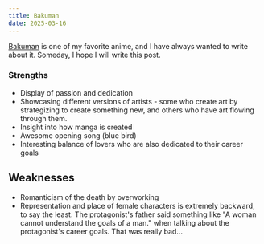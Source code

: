 ```yaml
---
title: Bakuman
date: 2025-03-16
---
```

[Bakuman](https://en.wikipedia.org/wiki/Bakuman) is one of my favorite anime, and I have always wanted to write about it. Someday, I hope I will write this post.

### Strengths

- Display of passion and dedication
- Showcasing different versions of artists - some who create art by strategizing to create something new, and others who have art flowing through them.
- Insight into how manga is created
- Awesome opening song (blue bird)
- Interesting balance of lovers who are also dedicated to their career goals

## Weaknesses

- Romanticism of the death by overworking
- Representation and place of female characters is extremely backward, to say the least. The protagonist's father said something like "A woman cannot understand the goals of a man." when talking about the protagonist's career goals. That was really bad...